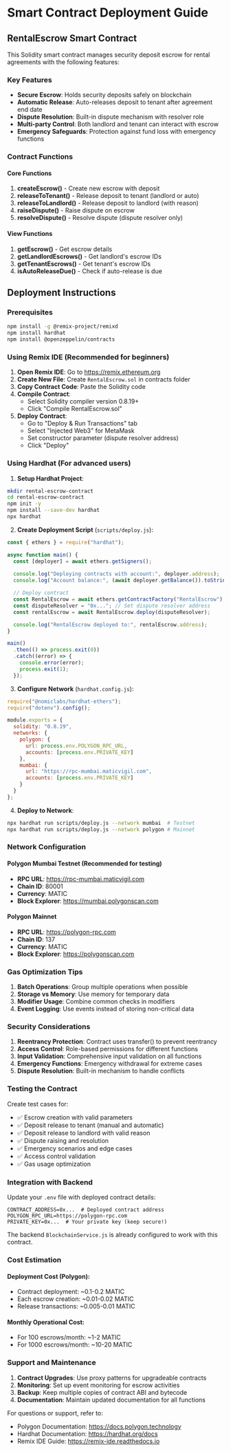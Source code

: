 # Smart Contract Deployment Guide

## RentalEscrow Smart Contract

This Solidity smart contract manages security deposit escrow for rental agreements with the following features:

### Key Features
- **Secure Escrow**: Holds security deposits safely on blockchain
- **Automatic Release**: Auto-releases deposit to tenant after agreement end date
- **Dispute Resolution**: Built-in dispute mechanism with resolver role
- **Multi-party Control**: Both landlord and tenant can interact with escrow
- **Emergency Safeguards**: Protection against fund loss with emergency functions

### Contract Functions

#### Core Functions
1. **createEscrow()** - Create new escrow with deposit
2. **releaseToTenant()** - Release deposit to tenant (landlord or auto)
3. **releaseToLandlord()** - Release deposit to landlord (with reason)
4. **raiseDispute()** - Raise dispute on escrow
5. **resolveDispute()** - Resolve dispute (dispute resolver only)

#### View Functions
1. **getEscrow()** - Get escrow details
2. **getLandlordEscrows()** - Get landlord's escrow IDs
3. **getTenantEscrows()** - Get tenant's escrow IDs
4. **isAutoReleaseDue()** - Check if auto-release is due

## Deployment Instructions

### Prerequisites
```bash
npm install -g @remix-project/remixd
npm install hardhat
npm install @openzeppelin/contracts
```

### Using Remix IDE (Recommended for beginners)

1. **Open Remix IDE**: Go to https://remix.ethereum.org
2. **Create New File**: Create `RentalEscrow.sol` in contracts folder
3. **Copy Contract Code**: Paste the Solidity code
4. **Compile Contract**:
   - Select Solidity compiler version 0.8.19+
   - Click "Compile RentalEscrow.sol"
5. **Deploy Contract**:
   - Go to "Deploy & Run Transactions" tab
   - Select "Injected Web3" for MetaMask
   - Set constructor parameter (dispute resolver address)
   - Click "Deploy"

### Using Hardhat (For advanced users)

1. **Setup Hardhat Project**:
```bash
mkdir rental-escrow-contract
cd rental-escrow-contract
npm init -y
npm install --save-dev hardhat
npx hardhat
```

2. **Create Deployment Script** (`scripts/deploy.js`):
```javascript
const { ethers } = require("hardhat");

async function main() {
  const [deployer] = await ethers.getSigners();
  
  console.log("Deploying contracts with account:", deployer.address);
  console.log("Account balance:", (await deployer.getBalance()).toString());

  // Deploy contract
  const RentalEscrow = await ethers.getContractFactory("RentalEscrow");
  const disputeResolver = "0x..."; // Set dispute resolver address
  const rentalEscrow = await RentalEscrow.deploy(disputeResolver);

  console.log("RentalEscrow deployed to:", rentalEscrow.address);
}

main()
  .then(() => process.exit(0))
  .catch((error) => {
    console.error(error);
    process.exit(1);
  });
```

3. **Configure Network** (`hardhat.config.js`):
```javascript
require("@nomiclabs/hardhat-ethers");
require("dotenv").config();

module.exports = {
  solidity: "0.8.19",
  networks: {
    polygon: {
      url: process.env.POLYGON_RPC_URL,
      accounts: [process.env.PRIVATE_KEY]
    },
    mumbai: {
      url: "https://rpc-mumbai.maticvigil.com",
      accounts: [process.env.PRIVATE_KEY]
    }
  }
};
```

4. **Deploy to Network**:
```bash
npx hardhat run scripts/deploy.js --network mumbai  # Testnet
npx hardhat run scripts/deploy.js --network polygon # Mainnet
```

### Network Configuration

#### Polygon Mumbai Testnet (Recommended for testing)
- **RPC URL**: https://rpc-mumbai.maticvigil.com
- **Chain ID**: 80001
- **Currency**: MATIC
- **Block Explorer**: https://mumbai.polygonscan.com

#### Polygon Mainnet
- **RPC URL**: https://polygon-rpc.com
- **Chain ID**: 137
- **Currency**: MATIC
- **Block Explorer**: https://polygonscan.com

### Gas Optimization Tips

1. **Batch Operations**: Group multiple operations when possible
2. **Storage vs Memory**: Use memory for temporary data
3. **Modifier Usage**: Combine common checks in modifiers
4. **Event Logging**: Use events instead of storing non-critical data

### Security Considerations

1. **Reentrancy Protection**: Contract uses transfer() to prevent reentrancy
2. **Access Control**: Role-based permissions for different functions
3. **Input Validation**: Comprehensive input validation on all functions
4. **Emergency Functions**: Emergency withdrawal for extreme cases
5. **Dispute Resolution**: Built-in mechanism to handle conflicts

### Testing the Contract

Create test cases for:
- ✅ Escrow creation with valid parameters
- ✅ Deposit release to tenant (manual and automatic)
- ✅ Deposit release to landlord with valid reason
- ✅ Dispute raising and resolution
- ✅ Emergency scenarios and edge cases
- ✅ Access control validation
- ✅ Gas usage optimization

### Integration with Backend

Update your `.env` file with deployed contract details:
```env
CONTRACT_ADDRESS=0x...  # Deployed contract address
POLYGON_RPC_URL=https://polygon-rpc.com
PRIVATE_KEY=0x...  # Your private key (keep secure!)
```

The backend `BlockchainService.js` is already configured to work with this contract.

### Cost Estimation

#### Deployment Cost (Polygon):
- Contract deployment: ~0.1-0.2 MATIC
- Each escrow creation: ~0.01-0.02 MATIC
- Release transactions: ~0.005-0.01 MATIC

#### Monthly Operational Cost:
- For 100 escrows/month: ~1-2 MATIC
- For 1000 escrows/month: ~10-20 MATIC

### Support and Maintenance

1. **Contract Upgrades**: Use proxy patterns for upgradeable contracts
2. **Monitoring**: Set up event monitoring for escrow activities
3. **Backup**: Keep multiple copies of contract ABI and bytecode
4. **Documentation**: Maintain updated documentation for all functions

For questions or support, refer to:
- Polygon Documentation: https://docs.polygon.technology
- Hardhat Documentation: https://hardhat.org/docs
- Remix IDE Guide: https://remix-ide.readthedocs.io